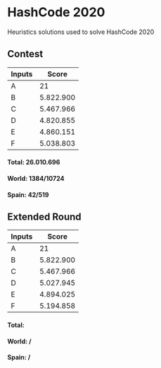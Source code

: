 # HashCode 2020
Heuristics solutions used to solve HashCode 2020
## Contest

Inputs  | Score
------- | -------
A       | 21 
B       | 5.822.900
C       | 5.467.966
D       | 4.820.855
E       | 4.860.151
F		| 5.038.803


#### Total: 26.010.696

#### World: 1384/10724
#### Spain: 42/519


## Extended Round

Inputs  | Score
------- | -------
A       | 21
B       | 5.822.900
C       | 5.467.966
D       | 5.027.945
E       | 4.894.025
F		| 5.194.858

#### Total: 

#### World: /
#### Spain: /
